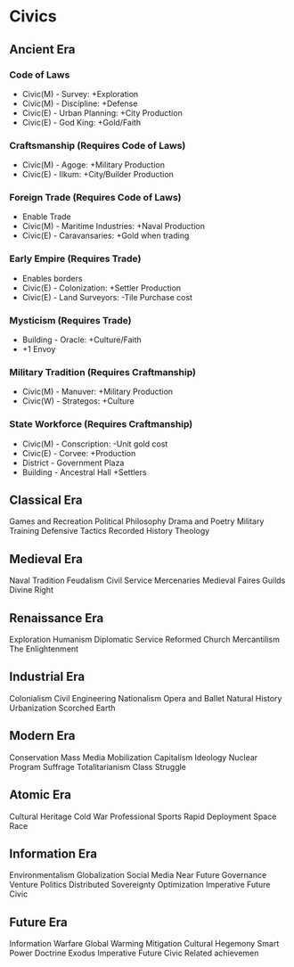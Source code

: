 # Civics

## Ancient Era

### Code of Laws

- Civic(M) - Survey: +Exploration
- Civic(M) - Discipline: +Defense
- Civic(E) - Urban Planning: +City Production
- Civic(E) - God King: +Gold/Faith

### Craftsmanship (Requires Code of Laws)

- Civic(M) - Agoge: +Military Production
- Civic(E) - Ilkum: +City/Builder Production

### Foreign Trade (Requires Code of Laws)

- Enable Trade
- Civic(M) - Maritime Industries: +Naval Production
- Civic(E) - Caravansaries: +Gold when trading

### Early Empire (Requires Trade)

- Enables borders
- Civic(E) - Colonization: +Settler Production
- Civic(E) - Land Surveyors: -Tile Purchase cost

### Mysticism (Requires Trade)

- Building - Oracle: +Culture/Faith
- +1 Envoy

### Military Tradition (Requires Craftmanship)

- Civic(M) - Manuver: +Military Production
- Civic(W) - Strategos: +Culture

### State Workforce (Requires Craftmanship)

- Civic(M) - Conscription: -Unit gold cost
- Civic(E) - Corvee: +Production
- District - Government Plaza
- Building - Ancestral Hall +Settlers

## Classical Era

Games and Recreation
Political Philosophy
Drama and Poetry
Military Training
Defensive Tactics
Recorded History
Theology

## Medieval Era

Naval Tradition
Feudalism
Civil Service
Mercenaries
Medieval Faires
Guilds
Divine Right

## Renaissance Era

Exploration
Humanism
Diplomatic Service
Reformed Church
Mercantilism
The Enlightenment

## Industrial Era

Colonialism
Civil Engineering
Nationalism
Opera and Ballet
Natural History
Urbanization
Scorched Earth

## Modern Era

Conservation
Mass Media
Mobilization
Capitalism
Ideology
Nuclear Program
Suffrage
Totalitarianism
Class Struggle

## Atomic Era

Cultural Heritage
Cold War
Professional Sports
Rapid Deployment
Space Race

## Information Era

Environmentalism
Globalization
Social Media
Near Future Governance
Venture Politics
Distributed Sovereignty
Optimization Imperative
Future Civic

## Future Era

Information Warfare
Global Warming Mitigation
Cultural Hegemony
Smart Power Doctrine
Exodus Imperative
Future Civic
Related achievemen
